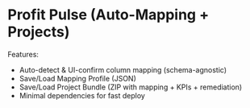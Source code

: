 # Profit Pulse (Auto-Mapping + Projects)
Features:
- Auto-detect & UI-confirm column mapping (schema-agnostic)
- Save/Load Mapping Profile (JSON)
- Save/Load Project Bundle (ZIP with mapping + KPIs + remediation)
- Minimal dependencies for fast deploy
